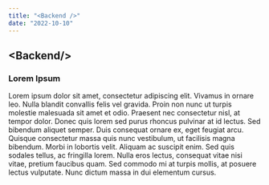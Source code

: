 ```yaml
---
title: "<Backend />"
date: "2022-10-10"
---
```


## \<Backend\/\>

### Lorem Ipsum

Lorem ipsum dolor sit amet, consectetur adipiscing elit. Vivamus in ornare leo. Nulla blandit convallis felis vel gravida. Proin non nunc ut turpis molestie malesuada sit amet et odio. Praesent nec consectetur nisl, at tempor dolor. Donec quis lorem sed purus rhoncus pulvinar at id lectus. Sed bibendum aliquet semper. Duis consequat ornare ex, eget feugiat arcu. Quisque consectetur massa quis nunc vestibulum, ut facilisis magna bibendum. Morbi in lobortis velit. Aliquam ac suscipit enim. Sed quis sodales tellus, ac fringilla lorem. Nulla eros lectus, consequat vitae nisi vitae, pretium faucibus quam. Sed commodo mi at turpis mollis, at posuere lectus vulputate. Nunc dictum massa in dui elementum cursus.
